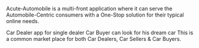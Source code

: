 Acute-Automobile is a multi-front application where it can serve the Automobile-Centric consumers with a One-Stop solution for their typical online needs.

Car Dealer app for single dealer
Car Buyer can look for his dream car
This is a common market place for both Car Dealers, Car Sellers & Car Buyers.